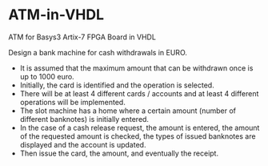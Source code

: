 # ATM-in-VHDL
ATM for Basys3 Artix-7 FPGA Board in VHDL

Design a bank machine for cash withdrawals in EURO.
* It is assumed that the maximum amount that can be withdrawn once is up to 1000 euro.
* Initially, the card is identified and the operation is selected.
* There will be at least 4 different cards / accounts and at least 4 different operations will be implemented.
* The slot machine has a home where a certain amount (number of different banknotes) is initially entered.
* In the case of a cash release request, the amount is entered, the amount of the requested amount is checked, the types of issued banknotes are displayed and the account is updated. 
* Then issue the card, the amount, and eventually the receipt.
